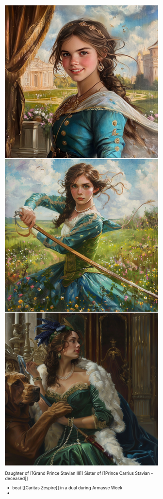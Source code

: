 ![](../assets/2defa6548e9101cf1d4f4db2b7b0d2fd.png)
![](../assets/36e87d3d0dfa4437fcc3ba44cbb33b9c.png)
![](../assets/37281c0b930967acbb31e258cdfa6a7f.png)

Daughter of [[Grand Prince Stavian III]]
Sister of [[Prince Carrius Stavian - deceased]]


- beat [[Caritas Zespire]] in a dual during Armasse Week
- 